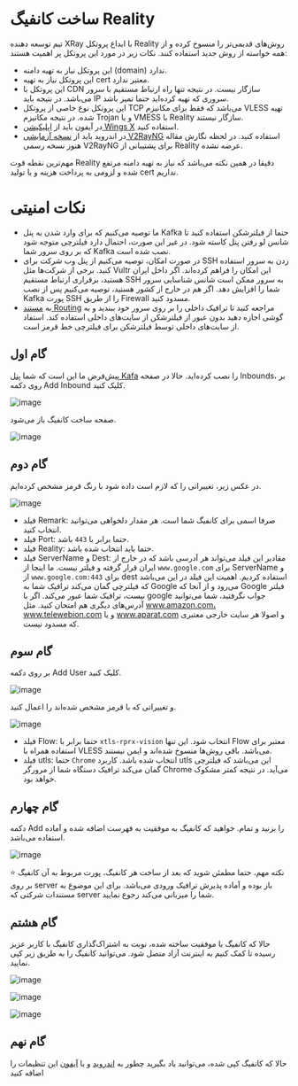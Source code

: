 # ساخت کانفیگ Reality

تیم توسعه دهنده XRay با ابداع پروتکل Reality روش‌های قدیمی‌تر را منسوخ کرده و از همه خواسته از روش جدید استفاده کنند. نکات زیر در مورد این پروتکل پر اهمیت هستند:

* این پروتکل نیاز به تهیه دامنه (domain) ندارد.
* این پروتکل نیاز به تهیه cert معتبر ندارد.
* این پروتکل با CDN سازگار نیست. در نتیجه تنها راه ارتباط مستقیم با سرور می‌باشد. در نتیجه باید IP سروری که تهیه کرده‌اید حتما تمیز باشد.
* این پروتکل نوع خاصی از پروتکل TCP می‌باشد که فقط برای مکانیزم VLESS تهیه شده. در نتیجه مکانیزم Trojan و یا VMESS با Reality سازگار نیستند.
* در آیفون باید از [اپلیکیشن Wings X](https://github.com/iranxray/hope/blob/main/install-iphone.md) استفاده کنید.
* در اندروید باید از [نسخه آزمایشی V2RayNG‌](https://github.com/iranxray/hope/blob/main/install-android.md) استفاده کنید. در لحظه نگارش مقاله هنوز نسخه رسمی V2RayNG برای پشتیبانی از Reality عرضه نشده.


مهم‌ترین نقطه قوت Reality دقیقا در همین نکته می‌باشد که نیاز به تهیه دامنه مرتفع شده و لزومی به پرداخت هزینه و یا تولید cert‌ نداریم. 

# نکات امنیتی
* ما توصیه می‌کنیم که برای وارد شدن به پنل Kafka حتما از فیلترشکن استفاده کنید تا شانس لو رفتن پنل کاسته شود. در غیر این صورت، احتمال دارد فیلترچی متوجه شود که بر روی سرور شما Kafka نصب شده است.
* در صورت امکان، توصیه می‌کنیم از پنل وب شرکت برای SSH زدن به سرور استفاده کنید. برخی از شرکت‌ها مثل Vultr این امکان را فراهم کرده‌اند. اگر داخل ایران هستید، برقراری ارتباط مستقیم SSH به سرور ممکن است شانس شناسایی سرور شما را افزایش دهد. اگر هم در خارج از کشور هستید، توصیه می‌کنیم پس از نصب Kafka پورت SSH را از طریق Firewall مسدود کنید.
* به [مستند Routing‌](https://github.com/iranxray/hope/blob/main/routing.md) مراجعه کنید تا ترافیک داخلی را بر روی سرور خود ببندید و به گوشی اجازه دهید بدون عبور از فیلترشکن از سایت‌های داخلی استفاده کند. استفاد از سایت‌های داخلی توسط فیلترشکن برای فیلترچی خط قرمز است.

## گام اول

پیش‌فرض ما این است که شما [پنل Kafa](https://github.com/iranxray/hope/blob/main/install-xui.md) را نصب کرده‌اید. حالا در صفحه Inbounds، بر روی دکمه Add Inbound کلیک کنید.

![image](https://user-images.githubusercontent.com/118040490/232978405-ce620e1c-4953-407f-8347-704184e093ef.png)

صفحه ساخت کانفیگ باز می‌شود.

![image](https://user-images.githubusercontent.com/118040490/232978499-34efd44b-85f0-4578-b138-834a04cd2e4c.png)


## گام دوم

در عکس زیر، تغییراتی را که لازم است داده شود با رنگ قرمز مشخص کرده‌ایم.

![image](https://user-images.githubusercontent.com/118040490/232978264-3e297a1a-2969-437b-a718-b0c514402e8f.png)

* فیلد Remark: صرفا اسمی برای کانفیگ شما است. هر مقدار دلخواهی می‌توانید انتخاب کنید.
* فیلد Port: حتما برابر با `443‍` باشد.
* فیلد Reality: حتما باید انتخاب شده باشد.
* فیلد ServerName و Dest: مقادیر این فیلد می‌تواند هر آدرسی باشد که در خارج از ایران قرار گرفته و فیلتر نیست. ما اینجا از `www.google.com‌` برای ServerName و از `www.google.com:443` برای dest استفاده کردیم. اهمیت این فیلد در این می‌باشد که فیلترچی گمان می‌کند ترافیک شما به Google‌ می‌رود و از آنجا که Google‌ فیلتر نیست، ترافیک شما عبور می‌کند. اگر با google جواب نگرفتید،  شما می‌توانید آدرس‌های دیگری هم امتحان کنید. مثل www.amazon.com، www.telewebion.com و یا www.aparat.com و اصولا هر سایت خارجی معتبری که مسدود نیست.

## گام سوم
بر روی دکمه Add User کلیک کنید.

![image](https://user-images.githubusercontent.com/118040490/232979522-d74c9f71-53c6-47f9-8073-8d5d8a0fd85d.png)


و تغییراتی که با قرمز مشخص شده‌اند را اعمال کنید.

![image](https://user-images.githubusercontent.com/118040490/232979816-25bf99fb-fd24-49ca-ae2f-09618235db86.png)

* فیلد Flow: حتما برابر با `xtls-rprx-vision` ‌انتخاب شود. این تنها Flow معتبر برای استفاده همراه با VLESS می‌باشد. باقی روش‌ها منسوخ شده‌اند و ایمن نیستند.
* فیلد utls: حتما `Chrome` انتخاب شده باشد. کاربرد utls‌ این می‌باشد که فیلترچی گمان می‌کند ترافیک دستگاه شما از مرورگر Chrome می‌آید. در نتیجه کمتر مشکوک خواهد بود.

## گام چهارم

دکمه Add را بزنید و تمام. خواهید که کانفیگ به موفقیت به فهرست اضافه شده و آماده استفاده می‌باشد.

![image](https://user-images.githubusercontent.com/118040490/232980581-d7c0633f-2768-431f-892b-593f0607db38.png)

:star:
نکته مهم، حتما مطمئن شوید که بعد از ساخت هر کانفیگ، پورت مربوط به آن کانفیگ بر روی server باز بوده و آماده پذیرش ترافیک ورودی می‌باشد. برای این موضوع به مستندات شرکتی که server شما را میزبانی می‌کند رجوع نمایید.

## گام هشتم

حالا که کانفیگ با موفقیت ساخته شده، نوبت به اشتراک‌گذاری کانفیگ با کاربر عزیز رسیده تا کمک‌ کنیم به اینترنت آزاد متصل شود. می‌توانید کانفیگ را به طریق زیر کپی نمایید.

![image](https://user-images.githubusercontent.com/118040490/232980839-0675765a-42b7-4b3d-ad3b-3e4c37476f60.png)

![image](https://user-images.githubusercontent.com/118040490/232980919-0ffffb57-171c-4197-a4f4-590245732af0.png)

![image](https://user-images.githubusercontent.com/118040490/232980982-67b99bab-e9cc-4f8b-ae1e-5cbfe4c05885.png)


## گام نهم

حالا که کانفیگ کپی شده، می‌توانید یاد بگیرید چطور به [اندروید](https://github.com/iranxray/hope/blob/main/install-android.md) و یا [آیفون](https://github.com/iranxray/hope/blob/main/install-iphone.md) این تنظیمات را اضافه کنید
